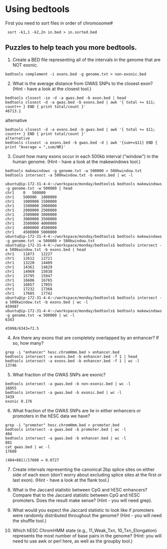 # Using bedtools

First you need to sort files in order of chromosome#
```
 sort -k1,1 -k2,2n in.bed > in.sorted.bed
```
## Puzzles to help teach you more bedtools.
1. Create a BED file representing all of the intervals in the genome that are NOT exonic.
```
bedtools complement -i exons.bed -g genome.txt > non-exonic.bed
```
2. What is the average distance from GWAS SNPs to the closest exon? (Hint - have a look at the closest tool.)
```
bedtools closest -io -d -a gwas.bed -b exon.bed | head
bedtools closest -d -a gwas.bed -b exons.bed | awk '{ total += $11; count++ } END { print total/count }'
46713.1
```

alternative
```
bedtools closest -d -a exons.bed -b gwas.bed | awk '{ total += $11; count++ } END { print total/count }'
alternative
bedtools closest -a exons.bed -b gwas.bed -d | awk '{sum+=$11} END { print "Average = ",sum/NR}'
```

3. Count how many exons occur in each 500kb interval (“window”) in the human genome. (Hint - have a look at the makewindows tool.)
```
bedtools makewindows -g genome.txt -w 500000 > 500kwindow.txt
bedtools intersect -a 500kwindow.txt -b exons.bed | wc -l

ubuntu@ip-172-31-4-4:~/workspace/monday/bedtools$ bedtools makewindows -g genome.txt -w 500000 | head
chr1	0	500000
chr1	500000	1000000
chr1	1000000	1500000
chr1	1500000	2000000
chr1	2000000	2500000
chr1	2500000	3000000
chr1	3000000	3500000
chr1	3500000	4000000
chr1	4000000	4500000
chr1	4500000	5000000
ubuntu@ip-172-31-4-4:~/workspace/monday/bedtools$ bedtools makewindows -g genome.txt -w 500000 > 500kwindow.txt
ubuntu@ip-172-31-4-4:~/workspace/monday/bedtools$ bedtools intersect -a 500kwindow.txt -b exons.bed | head
chr1	11873	12227
chr1	12612	12721
chr1	13220	14409
chr1	14361	14829
chr1	14969	15038
chr1	15795	15947
chr1	16606	16765
chr1	16857	17055
chr1	17232	17368
chr1	17605	17742
ubuntu@ip-172-31-4-4:~/workspace/monday/bedtools$ bedtools intersect -a 500kwindow.txt -b exons.bed | wc -l
459987
ubuntu@ip-172-31-4-4:~/workspace/monday/bedtools$ bedtools makewindows -g genome.txt -w 500000 | wc -l
6343

45998/6343=72.5
```


4. Are there any exons that are completely overlapped by an enhancer? If so, how many?
```
grep -i "enhancer" hesc.chromHmm.bed > enhancer.bed
bedtools intersect -a exons.bed -b enhancer.bed -f 1 | head
bedtools intersect -a exons.bed -b enhancer.bed -f 1 | wc -l
13746
```

5. What fraction of the GWAS SNPs are exonic?
```
bedtools intersect -a gwas.bed -b non-exonic.bed | wc -l
16055
bedtools intersect -a gwas.bed -b exonic.bed | wc -l
3439
exonic 0.176
```

6. What fraction of the GWAS SNPs are lie in either enhancers or promoters in the hESC data we have?
```
grep -i "promoter" hesc.chromHmm.bed > promoter.bed
bedtools intersect -a gwas.bed -b promoter.bed | wc -l
404
bedtools intersect -a gwas.bed -b enhancer.bed | wc -l
881
cat gwas.bed | wc -l
17680

(404+881)/17680 = 0.0727
```

7. Create intervals representing the canonical 2bp splice sites on either side of each exon (don’t worry about excluding splice sites at the first or last exon). (Hint - have a look at the flank tool.)

8. What is the Jaccard statistic between CpG and hESC enhancers? Compare that to the Jaccard statistic between CpG and hESC promoters. Does the result make sense? (Hint - you will need grep).

9. What would you expect the Jaccard statistic to look like if promoters were randomly distributed throughout the genome? (Hint - you will need the shuffle tool.)

10. Which hESC ChromHMM state (e.g., 11_Weak_Txn, 10_Txn_Elongation) represents the most number of base pairs in the genome? (Hint: you will need to use awk or perl here, as well as the groupby tool.)
